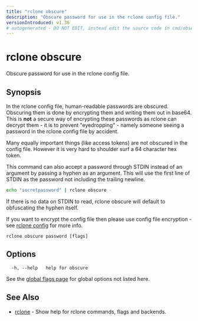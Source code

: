 ```yaml
---
title: "rclone obscure"
description: "Obscure password for use in the rclone config file."
versionIntroduced: v1.36
# autogenerated - DO NOT EDIT, instead edit the source code in cmd/obscure/ and as part of making a release run "make commanddocs"
---
```

# rclone obscure

Obscure password for use in the rclone config file.

## Synopsis

In the rclone config file, human-readable passwords are
obscured. Obscuring them is done by encrypting them and writing them
out in base64. This is **not** a secure way of encrypting these
passwords as rclone can decrypt them - it is to prevent "eyedropping" -
namely someone seeing a password in the rclone config file by accident.

Many equally important things (like access tokens) are not obscured in
the config file. However it is very hard to shoulder surf a 64
character hex token.

This command can also accept a password through STDIN instead of an
argument by passing a hyphen as an argument. This will use the first
line of STDIN as the password not including the trailing newline.

```sh
echo "secretpassword" | rclone obscure -
```

If there is no data on STDIN to read, rclone obscure will default to
obfuscating the hyphen itself.

If you want to encrypt the config file then please use config file
encryption - see [rclone config](/commands/rclone_config/) for more
info.

```
rclone obscure password [flags]
```

## Options

```
  -h, --help   help for obscure
```

See the [global flags page](/flags/) for global options not listed here.

## See Also

<!-- markdownlint-capture -->
<!-- markdownlint-disable ul-style line-length -->

* [rclone](/commands/rclone/)	 - Show help for rclone commands, flags and backends.


<!-- markdownlint-restore -->
